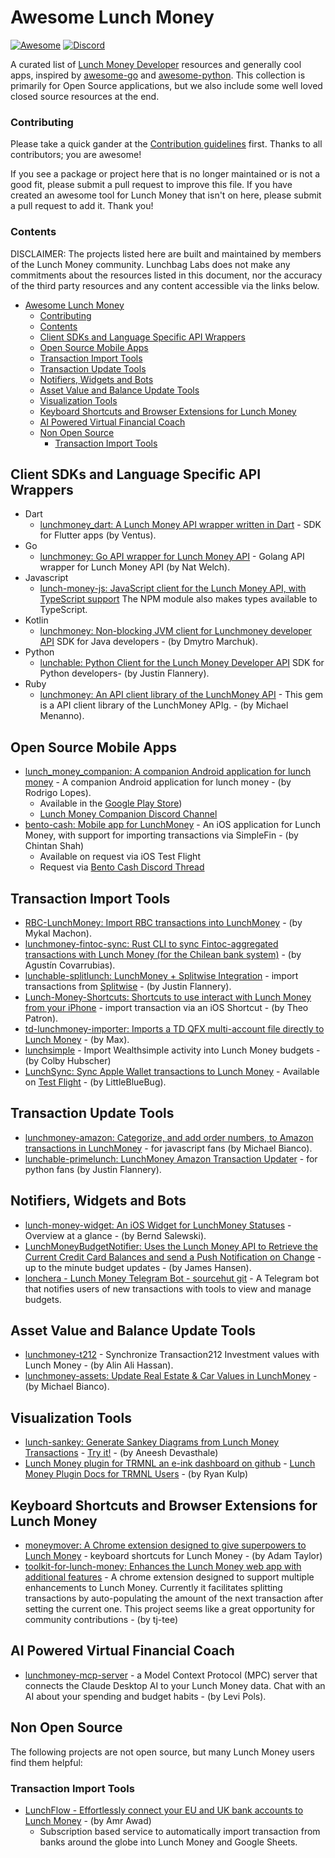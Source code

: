 # Awesome Lunch Money 
[![Awesome](https://cdn.rawgit.com/sindresorhus/awesome/d7305f38d29fed78fa85652e3a63e154dd8e8829/media/badge.svg)](https://github.com/sindresorhus/awesome)
[![Discord](https://img.shields.io/discord/842337014556262411?label=Discord&logo=discord&logoColor=ffffff&color=7389D8&labelColor=6A7EC2)](https://lunchmoney.app/discord)


A curated list of [Lunch Money Developer](https://lunchmoney.dev) resources and generally cool apps, inspired by [awesome-go](https://github.com/avelino/awesome-go) and [awesome-python](https://github.com/vinta/awesome-python).   This collection is primarily for Open Source applications, but we also include some well loved closed source resources at the end.

### Contributing

Please take a quick gander at the [Contribution guidelines](./contributing.md) first. Thanks to all contributors; you are awesome!

If you see a package or project here that is no longer maintained or is not a good fit, please submit a pull request to improve this file. If you have created an awesome tool for Lunch Money that isn't on here, please submit a pull request to add it.  Thank you!


### Contents

DISCLAIMER: The projects listed here are built and maintained by members of the Lunch Money community.  Lunchbag Labs does not make any commitments about the resources listed in this document, nor the accuracy of the third party resources and any content accessible via the links below.

- [Awesome Lunch Money](#awesome-lunch-money)
    - [Contributing](#contributing)
    - [Contents](#contents)
  - [Client SDKs and Language Specific API Wrappers](#client-sdks-and-language-specific-api-wrappers)
  - [Open Source Mobile Apps](#open-source-mobile-apps)
  - [Transaction Import Tools](#transaction-import-tools)
  - [Transaction Update Tools](#transaction-update-tools)
  - [Notifiers, Widgets and Bots](#notifiers-widgets-and-bots)
  - [Asset Value and Balance Update Tools](#asset-value-and-balance-update-tools)
  - [Visualization Tools](#visualization-tools)
  - [Keyboard Shortcuts and Browser Extensions for Lunch Money](#keyboard-shortcuts-and-browser-extensions-for-lunch-money)
  - [AI Powered Virtual Financial Coach](#ai-powered-virtual-financial-coach)
  - [Non Open Source](#non-open-source)
    - [Transaction Import Tools](#transaction-import-tools-1)

## Client SDKs and Language Specific API Wrappers

* Dart 
    * [lunchmoney\_dart: A Lunch Money API wrapper written in Dart](https://github.com/V3ntus/lunchmoney_dart) - SDK for Flutter apps (by Ventus).
* Go
    * [lunchmoney: Go API wrapper for Lunch Money API](https://github.com/icco/lunchmoney) - Golang API wrapper for Lunch Money API (by Nat Welch).
* Javascript
    * [lunch-money-js: JavaScript client for the Lunch Money API, with TypeScript support](https://github.com/lunch-money/lunch-money-js?tab=readme-ov-file) The NPM module also makes types available to TypeScript.
* Kotlin
    * [lunchmoney: Non-blocking JVM client for Lunchmoney developer API](https://github.com/smaugfm/lunchmoney) SDK for Java developers - (by Dmytro Marchuk).
* Python
    * [lunchable: Python Client for the Lunch Money Developer API](https://github.com/juftin/lunchable) SDK for Python developers- (by Justin Flannery).
* Ruby
    * [lunchmoney: An API client library of the LunchMoney API](https://github.com/mmenanno/lunchmoney) - This gem is a API client library of the LunchMoney APIg. - (by Michael Menanno).

## Open Source Mobile Apps

* [lunch\_money\_companion: A companion Android application for lunch money](https://github.com/Rodrigolmti/lunch_money_companion) - A companion Android application for lunch money - (by Rodrigo Lopes).   
  * Available in the [Google Play Store](https://play.google.com/store/apps/details?id=com.rodrigolmti.lunch.money.companion))
  * [Lunch Money Companion Discord Channel](https://discord.com/channels/842337014556262411/1257168913968529478)
* [bento-cash: Mobile app for LunchMoney](https://github.com/chintans1/bento-cash) - An iOS application for Lunch Money, with support for importing transactions via SimpleFin - (by Chintan Shah)
  * Available on request via iOS Test Flight
  * Request via [Bento Cash Discord Thread](https://discord.com/channels/842337014556262411/1248167168877662348)


## Transaction Import Tools

* [RBC-LunchMoney: Import RBC transactions into LunchMoney](https://github.com/MykalMachon/RBC-LunchMoney) - (by Mykal Machon).
* [lunchmoney-fintoc-sync: Rust CLI to sync Fintoc-aggregated transactions with Lunch Money (for the Chilean bank system)](https://github.com/agucova/lunchmoney-fintoc-sync) - (by Agustín Covarrubias).
* [lunchable-splitlunch: LunchMoney + Splitwise Integration](https://github.com/juftin/lunchable-splitlunch) - import transactions from [Splitwise](https://www.splitwise.com/) - (by Justin Flannery).
* [Lunch-Money-Shortcuts: Shortcuts to use interact with Lunch Money from your iPhone](https://github.com/patrontheo/Lunch-Money-Shortcuts) - import transaction via an iOS Shortcut - (by Theo Patron).
* [td-lunchmoney-importer: Imports a TD QFX multi-account file directly to Lunch Money](https://github.com/thehedgefrog/td-lunchmoney-importer) - (by Max).
* [lunchsimple](https://sr.ht/~colbyhub/lunchsimple/) - Import Wealthsimple activity into Lunch Money budgets - (by Colby Hubscher)
* [LunchSync: Sync Apple Wallet transactions to Lunch Money](https://github.com/milanave/LunchSync) - Available on [Test Flight](https://testflight.apple.com/join/mF8JEHqk) - (by LittleBlueBug).

## Transaction Update Tools
* [lunchmoney-amazon: Categorize, and add order numbers, to Amazon transactions in LunchMoney](https://github.com/iloveitaly/lunchmoney-amazon) - for javascript fans (by Michael Bianco).
* [lunchable-primelunch: LunchMoney Amazon Transaction Updater](https://github.com/juftin/lunchable-primelunch) - for python fans (by Justin Flannery).


## Notifiers, Widgets and Bots
* [lunch-money-widget: An iOS Widget for LunchMoney Statuses](https://github.com/berndsalewski/lunch-money-widget) - Overview at a glance - (by Bernd Salewski).
* [LunchMoneyBudgetNotifier: Uses the Lunch Money API to Retrieve the Current Credit Card Balances and send a Push Notification on Change](https://github.com/jameshansen/LunchMoneyBudgetNotifier) - up to the minute budget updates - (by James Hansen).
* [lonchera - Lunch Money Telegram Bot - sourcehut git](https://git.sr.ht/~knur/lonchera/) - A Telegram bot that notifies users of new transactions with tools to view and manage budgets.

## Asset Value and Balance Update Tools
* [lunchmoney-t212](https://github.com/alinalihassan/lunchmoney-t212) - Synchronize Transaction212 Investment values with Lunch Money - (by Alin Ali Hassan).
* [lunchmoney-assets: Update Real Estate & Car Values in LunchMoney](https://github.com/iloveitaly/lunchmoney-assets) - (by Michael Bianco).

## Visualization Tools
* [lunch-sankey: Generate Sankey Diagrams from Lunch Money Transactions](https://github.com/aneeshd16/lunch-sankey) - [Try it!](https://lunch-sankey.vercel.app/) - (by Aneesh Devasthale)
* [Lunch Money plugin for TRMNL an e-ink dashboard on github](https://github.com/usetrmnl/plugins/tree/master) - [Lunch Money Plugin Docs for TRMNL Users](https://help.usetrmnl.com/en/articles/9613508-lunch-money) - (by Ryan Kulp)

## Keyboard Shortcuts and Browser Extensions for Lunch Money
* [moneymover: A Chrome extension designed to give superpowers to Lunch Money](https://github.com/adamtaylor13/moneymover) - keyboard shortcuts for Lunch Money - (by Adam Taylor)
* [toolkit-for-lunch-money: Enhances the Lunch Money web app with additional features](https://github.com/tj-tee/toolkit-for-lunch-money) - A chrome extension designed to support multiple enhancements to Lunch Money.  Currently it facilitates splitting transactions by auto-populating the amount of the next transaction after setting the current one. This project seems like a great opportunity for community contributions - (by tj-tee)
  
## AI Powered Virtual Financial Coach
* [lunchmoney-mcp-server](https://github.com/leafeye/lunchmoney-mcp-server) - a Model Context Protocol (MPC) server that connects the Claude Desktop AI to your Lunch Money data. Chat with an AI about your spending and budget habits - (by Levi Pols).

## Non Open Source

The following projects are not open source, but many Lunch Money users find them helpful:

### Transaction Import Tools
* [LunchFlow - Effortlessly connect your EU and UK bank accounts to Lunch Money](https://www.lunchflow.app/) - (by Amr Awad)
  * Subscription based service to automatically import transaction from banks around the globe into Lunch Money and Google Sheets.


